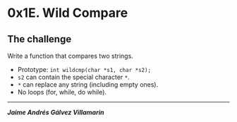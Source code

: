 # 0x1E. Wild Compare

## The challenge
Write a function that compares two strings.
- Prototype: `int wildcmp(char *s1, char *s2);`
- `s2` can contain the special character `*`.
- `*` can replace any string (including empty ones).
- No loops (for, while, do while).

***
***Jaime Andrés Gálvez Villamarin***
